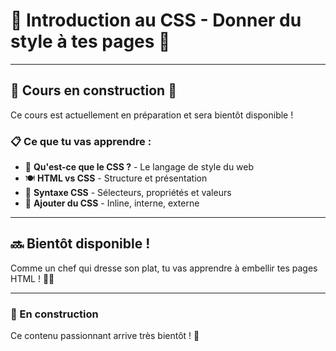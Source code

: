 # 🍳 Introduction au CSS - Donner du style à tes pages 🎨

---

## 🚧 Cours en construction 🚧

Ce cours est actuellement en préparation et sera bientôt disponible !

### 📋 Ce que tu vas apprendre :

- 🎨 **Qu'est-ce que le CSS ?** - Le langage de style du web
- 🍽️ **HTML vs CSS** - Structure et présentation
- 📝 **Syntaxe CSS** - Sélecteurs, propriétés et valeurs
- 🎯 **Ajouter du CSS** - Inline, interne, externe

---

## 🔜 Bientôt disponible !

Comme un chef qui dresse son plat, tu vas apprendre à embellir tes pages HTML ! 🍳🎨

---

### 💬 En construction

Ce contenu passionnant arrive très bientôt ! 🚀
